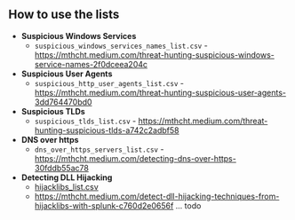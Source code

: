 ## How to use the lists

- **Suspicious Windows Services**
  - `suspicious_windows_services_names_list.csv`  - https://mthcht.medium.com/threat-hunting-suspicious-windows-service-names-2f0dceea204c
- **Suspicious User Agents**
  - `suspicious_http_user_agents_list.csv` - https://mthcht.medium.com/threat-hunting-suspicious-user-agents-3dd764470bd0
- **Suspicious TLDs**
  - `suspicious_tlds_list.csv` - https://mthcht.medium.com/threat-hunting-suspicious-tlds-a742c2adbf58
- **DNS over https**
  - `dns_over_https_servers_list.csv` - https://mthcht.medium.com/detecting-dns-over-https-30fddb55ac78
- **Detecting DLL Hijacking**
  - [hijacklibs_list.csv](https://github.com/mthcht/awesome-lists/blob/main/Lists/Hijacklibs/hijacklibs_list.csv)
  - https://mthcht.medium.com/detect-dll-hijacking-techniques-from-hijacklibs-with-splunk-c760d2e0656f
... todo
